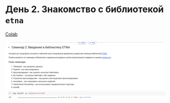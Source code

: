 # День 2. Знакомство с библиотекой `etna`

[Colab](https://colab.research.google.com/drive/1Iqf64UI5mijAhqkMsBI_srH3qcUEl-Hf?usp=sharing)

![alt text](image.png)